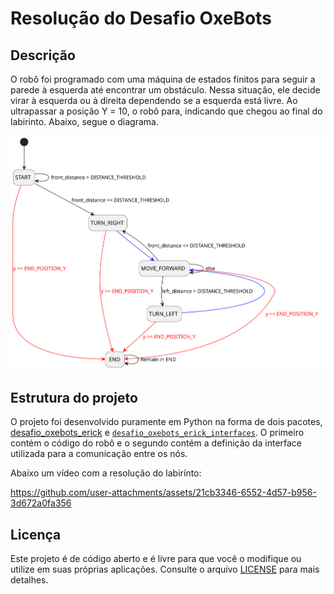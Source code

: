 # Resolução do Desafio OxeBots

## Descrição

O robô foi programado com uma máquina de estados finitos para seguir a parede à esquerda até encontrar um obstáculo. Nessa situação, ele decide virar à esquerda ou à direita dependendo se a esquerda está livre. Ao ultrapassar a posição Y = 10, o robô para, indicando que chegou ao final do labirinto. Abaixo, segue o diagrama.

![Diagrama de estados](./docs/state_machine.svg)

## Estrutura do projeto

O projeto foi desenvolvido puramente em Python na forma de dois pacotes, [desafio_oxebots_erick](./desafio_oxebots_erick) e [`desafio_oxebots_erick_interfaces`](./desafio_oxebots_erick_interfaces). O primeiro contém o código do robô e o segundo contém a definição da interface utilizada para a comunicação entre os nós.

Abaixo um vídeo com a resolução do labirínto:

https://github.com/user-attachments/assets/21cb3346-6552-4d57-b956-3d672a0fa356


## Licença

Este projeto é de código aberto e é livre para que você o modifique ou utilize em suas próprias aplicações. Consulte o arquivo [LICENSE](./LICENSE) para mais detalhes.
